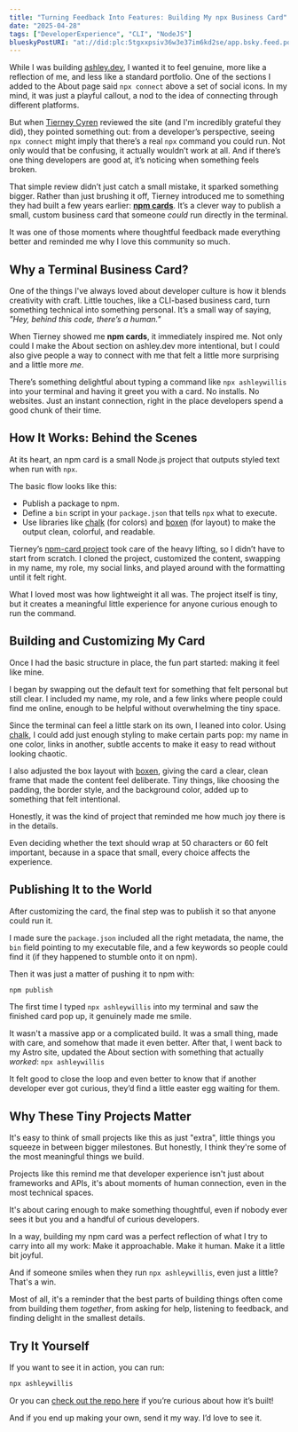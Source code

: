 ```yaml
---
title: "Turning Feedback Into Features: Building My npx Business Card"
date: "2025-04-28"
tags: ["DeveloperExperience", "CLI", "NodeJS"]
blueskyPostURI: "at://did:plc:5tgxxpsiv36w3e37im6kd2se/app.bsky.feed.post/3lnvt3vztlk2k"
---
```

While I was building [ashley.dev](https://ashley.dev), I wanted it to feel genuine, more like a reflection of me, and less like a standard portfolio. One of the sections I added to the About page said `npx connect` above a set of social icons. In my mind, it was just a playful callout, a nod to the idea of connecting through different platforms.

But when [Tierney Cyren](https://bsky.app/profile/bnb.im) reviewed the site (and I'm incredibly grateful they did), they pointed something out: from a developer’s perspective, seeing `npx connect` might imply that there’s a real `npx` command you could run. Not only would that be confusing, it actually wouldn’t work at all. And if there’s one thing developers are good at, it’s noticing when something feels broken.

That simple review didn’t just catch a small mistake, it sparked something bigger. Rather than just brushing it off, Tierney introduced me to something they had built a few years earlier: **[npm cards](https://github.com/bnb/bitandbang)**. It’s a clever way to publish a small, custom business card that someone _could_ run directly in the terminal.

It was one of those moments where thoughtful feedback made everything better and reminded me why I love this community so much.

## Why a Terminal Business Card?

One of the things I've always loved about developer culture is how it blends creativity with craft. Little touches, like a CLI-based business card, turn something technical into something personal. It’s a small way of saying, _"Hey, behind this code, there’s a human."_

When Tierney showed me **npm cards**, it immediately inspired me. Not only could I make the About section on ashley.dev more intentional, but I could also give people a way to connect with me that felt a little more surprising and a little more _me_.

There’s something delightful about typing a command like `npx ashleywillis` into your terminal and having it greet you with a card. No installs. No websites. Just an instant connection, right in the place developers spend a good chunk of their time.

## How It Works: Behind the Scenes

At its heart, an npm card is a small Node.js project that outputs styled text when run with `npx`.

The basic flow looks like this:

- Publish a package to npm.
- Define a `bin` script in your `package.json` that tells `npx` what to execute.
- Use libraries like [chalk](https://www.npmjs.com/package/chalk) (for colors) and [boxen](https://www.npmjs.com/package/boxen) (for layout) to make the output clean, colorful, and readable.

Tierney’s [npm-card project](https://github.com/bnb/bitandbang) took care of the heavy lifting, so I didn’t have to start from scratch. I cloned the project, customized the content, swapping in my name, my role, my social links, and played around with the formatting until it felt right.

What I loved most was how lightweight it all was. The project itself is tiny, but it creates a meaningful little experience for anyone curious enough to run the command.

## Building and Customizing My Card

Once I had the basic structure in place, the fun part started: making it feel like mine.

I began by swapping out the default text for something that felt personal but still clear. I included my name, my role, and a few links where people could find me online, enough to be helpful without overwhelming the tiny space.

Since the terminal can feel a little stark on its own, I leaned into color. Using [chalk](https://www.npmjs.com/package/chalk), I could add just enough styling to make certain parts pop: my name in one color, links in another, subtle accents to make it easy to read without looking chaotic.

I also adjusted the box layout with [boxen](https://www.npmjs.com/package/boxen), giving the card a clear, clean frame that made the content feel deliberate. Tiny things, like choosing the padding, the border style, and the background color, added up to something that felt intentional.

Honestly, it was the kind of project that reminded me how much joy there is in the details.

Even deciding whether the text should wrap at 50 characters or 60 felt important, because in a space that small, every choice affects the experience.

## Publishing It to the World

After customizing the card, the final step was to publish it so that anyone could run it.

I made sure the `package.json` included all the right metadata, the name, the `bin` field pointing to my executable file, and a few keywords so people could find it (if they happened to stumble onto it on npm).

Then it was just a matter of pushing it to npm with:

```bash
npm publish
```

The first time I typed `npx ashleywillis` into my terminal and saw the finished card pop up, it genuinely made me smile.

It wasn't a massive app or a complicated build. It was a small thing, made with care, and somehow that made it even better. After that, I went back to my Astro site, updated the About section with something that actually *worked*: `npx ashleywillis` 

It felt good to close the loop and even better to know that if another developer ever got curious, they’d find a little easter egg waiting for them.

## Why These Tiny Projects Matter

It's easy to think of small projects like this as just "extra", little things you squeeze in between bigger milestones. But honestly, I think they're some of the most meaningful things we build.

Projects like this remind me that developer experience isn't just about frameworks and APIs, it's about moments of human connection, even in the most technical spaces.

It's about caring enough to make something thoughtful, even if nobody ever sees it but you and a handful of curious developers.

In a way, building my npm card was a perfect reflection of what I try to carry into all my work: Make it approachable. Make it human. Make it a little bit joyful.

And if someone smiles when they run `npx ashleywillis`, even just a little? That's a win.

Most of all, it's a reminder that the best parts of building things often come from building them _together_, from asking for help, listening to feedback, and finding delight in the smallest details.

## Try It Yourself

If you want to see it in action, you can run:

```bash
npx ashleywillis
```

Or you can [check out the repo here](https://github.com/ashleymcnamara/ashley.dev-card) if you’re curious about how it’s built!

And if you end up making your own, send it my way. I’d love to see it.
